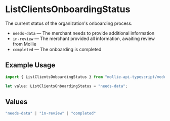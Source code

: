 # ListClientsOnboardingStatus

The current status of the organization's onboarding process.

* `needs-data` — The merchant needs to provide additional information
* `in-review` — The merchant provided all information, awaiting review from Mollie
* `completed` — The onboarding is completed

## Example Usage

```typescript
import { ListClientsOnboardingStatus } from "mollie-api-typescript/models/operations";

let value: ListClientsOnboardingStatus = "needs-data";
```

## Values

```typescript
"needs-data" | "in-review" | "completed"
```